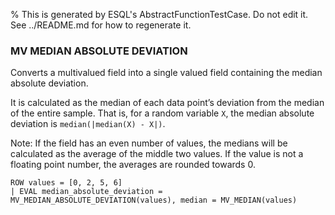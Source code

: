 % This is generated by ESQL's AbstractFunctionTestCase. Do not edit it. See ../README.md for how to regenerate it.

### MV MEDIAN ABSOLUTE DEVIATION
Converts a multivalued field into a single valued field containing the median absolute deviation.

It is calculated as the median of each data point’s deviation from the median of the entire sample. That is, for a random variable `X`, the median absolute deviation is `median(|median(X) - X|)`.

Note: If the field has an even number of values, the medians will be calculated as the average of the middle two values. If the value is not a floating point number, the averages are rounded towards 0.
```esql
ROW values = [0, 2, 5, 6]
| EVAL median_absolute_deviation = MV_MEDIAN_ABSOLUTE_DEVIATION(values), median = MV_MEDIAN(values)
```
